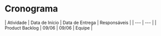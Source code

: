 # Cronograma

| Atividade | Data de Início | Data de Entrega | Responsáveis |
| --- | --- |
| Product Backlog | 09/06 | 09/06 | Equipe |

